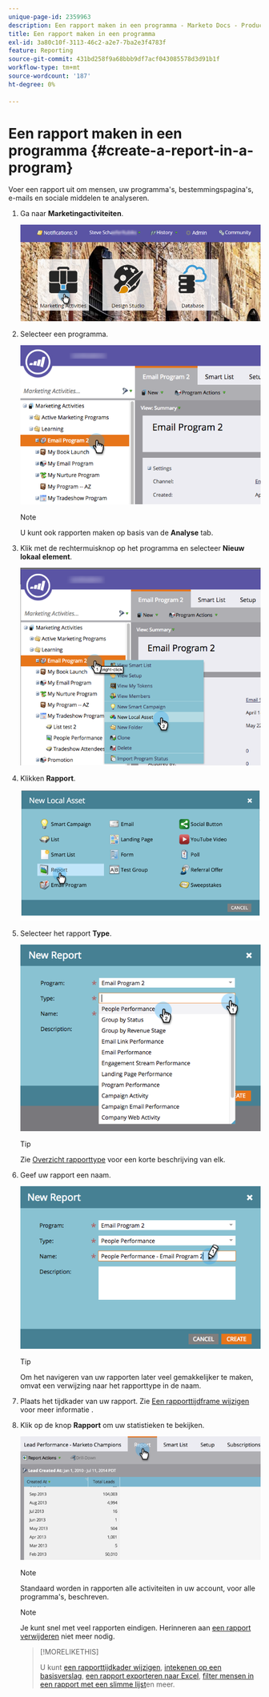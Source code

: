 ```yaml
---
unique-page-id: 2359963
description: Een rapport maken in een programma - Marketo Docs - Productdocumentatie
title: Een rapport maken in een programma
exl-id: 3a80c10f-3113-46c2-a2e7-7ba2e3f4783f
feature: Reporting
source-git-commit: 431bd258f9a68bbb9df7acf043085578d3d91b1f
workflow-type: tm+mt
source-wordcount: '187'
ht-degree: 0%

---
```


# Een rapport maken in een programma {#create-a-report-in-a-program}

Voer een rapport uit om mensen, uw programma&#39;s, bestemmingspagina&#39;s, e-mails en sociale middelen te analyseren.

1. Ga naar **Marketingactiviteiten**.

   ![](assets/login-marketing-activities.png)

1. Selecteer een programma.

   ![](assets/selectprogramreport.png)

   >[!NOTE]
   >
   >U kunt ook rapporten maken op basis van de **Analyse** tab.

1. Klik met de rechtermuisknop op het programma en selecteer **Nieuw lokaal element**.

   ![](assets/programrightclick-asset.png)

1. Klikken **Rapport**.

   ![](assets/image2014-9-15-18-3a36-3a46.png)

1. Selecteer het rapport **Type**.

   ![](assets/choosereport.png)

   >[!TIP]
   >
   >Zie [Overzicht rapporttype](https://docs.marketo.com/display/DOCS/Report+Type+Overview) voor een korte beschrijving van elk.

1. Geef uw rapport een naam.

   ![](assets/namereport.png)

   >[!TIP]
   >
   >Om het navigeren van uw rapporten later veel gemakkelijker te maken, omvat een verwijzing naar het rapporttype in de naam.

1. Plaats het tijdkader van uw rapport. Zie [Een rapporttijdframe wijzigen](/help/marketo/product-docs/reporting/basic-reporting/editing-reports/change-a-report-time-frame.md) voor meer informatie .

1. Klik op de knop **Rapport** om uw statistieken te bekijken.

   ![](assets/image2014-9-15-18-3a38-3a5.png)

   >[!NOTE]
   >
   >Standaard worden in rapporten alle activiteiten in uw account, voor alle programma&#39;s, beschreven.

   >[!NOTE]
   >
   >Je kunt snel met veel rapporten eindigen. Herinneren aan [een rapport verwijderen](/help/marketo/product-docs/reporting/basic-reporting/report-activity/delete-a-report.md) niet meer nodig.

   >[!MORELIKETHIS]
   >
   >U kunt [een rapporttijdkader wijzigen](/help/marketo/product-docs/reporting/basic-reporting/editing-reports/change-a-report-time-frame.md), [intekenen op een basisverslag](/help/marketo/product-docs/reporting/basic-reporting/report-subscriptions/subscribe-to-a-basic-report.md), [een rapport exporteren naar Excel](/help/marketo/product-docs/reporting/basic-reporting/report-activity/export-a-report-to-excel.md), [filter mensen in een rapport met een slimme lijst](/help/marketo/product-docs/reporting/basic-reporting/editing-reports/filter-people-in-a-report-with-a-smart-list.md)en meer.
